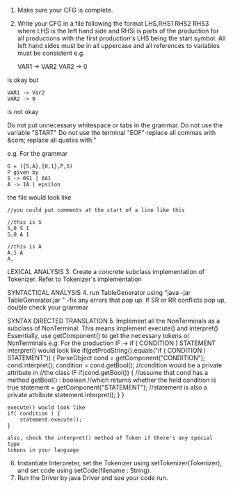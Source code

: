 1. Make sure your CFG is complete.
2. Write your CFG in a file following the format
LHS,RHS1 RHS2 RHS3 
where LHS is the left hand side and RHSi is parts of the production
for all productions with the first production's LHS being the start symbol.
All left hand sides must be in all uppercase and all references to variables
must be consistent e.g.

	VAR1 -> VAR2
	VAR2 -> 0

is okay but

	VAR1 -> Var2
	VAR2 -> 0 

is not okay

Do not put unnecessary whitespace or tabs in the grammar.
Do not use the variable "START"
Do not use the terminal "EOF"
replace all commas with &com;
replace all quotes with &quot;

e.g.
For the grammar 

	G = ({S,A},{0,1},P,S)
	P given by
	S -> 0S1 | 0A1
	A -> 1A | epsilon

the file would look like

	//you could put comments at the start of a line like this

	//this is S
	S,0 S 1
	S,0 A 1

	//this is A
	A,1 A
	A,

LEXICAL ANALYSIS
3. Create a concrete subclass implementation of Tokenizer. Refer to Tokenizer's 
implementation

SYNTACTICAL ANALYSIS
4. run TableGenerator using "java -jar TableGenerator.jar <CFG filename>"
	-fix any errors that pop up. If SR or RR conflicts pop up, double check 
		your grammar

SYNTAX DIRECTED TRANSLATION
5. Implement all the NonTerminals as a subclass of NonTerminal. This means 
	implement execute() and interpret()
	Essentially, use getComponent() to get the necessary tokens or NonTerminals
	e.g.
	For the production
	IF -> if ( CONDITION ) STATEMENT
	interpret() would look like
	if(getProdString().equals("if ( CONDITION ) STATEMENT")) {
		ParseObject cond = getComponent("CONDITION");
		cond.interpret();
		condition = cond.getBool(); //condition would be a private attribute in
									//the class IF
		if(cond.getBool()) { //assume that cond has a method getBool() : boolean
							 //which returns whether the held condition is true
			statement = getComponent("STATEMENT"); //statement is also a private attribute
			statement.interpret();
		}
	}

	execute() would look like
	if( condition ) {
		statement.execute();
	}

	also, check the interpret() method of Token if there's any special type 
	tokens in your language

6. Instantiate Interpreter, set the Tokenizer using setTokenizer(Tokenizer), 
	and set code using setCode(filename : String).
7.  Run the Driver by java Driver <filename> and see your code run.